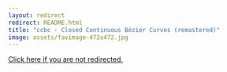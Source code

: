 ```yaml
---
layout: redirect
redirect: README.html
title: "ccbc - Closed Continuous Bézier Curves (remastered)"
image: assets/favimage-472x472.jpg
---
```


<a href="{{ page.redirect }}">Click here if you are not redirected.</a>
